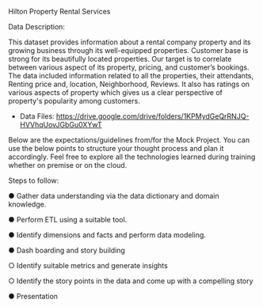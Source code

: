 Hilton Property Rental Services

Data Description:

This dataset provides information about a rental company property and its growing business through its well-equipped properties. Customer base is strong for its beautifully located properties. Our target is to correlate between various aspect of its property, pricing, and customer’s bookings.
The data included information related to all the properties, their attendants, Renting price and, location, Neighborhood, Reviews. It also has ratings on various aspects of property which gives us a clear perspective of property's popularity among customers.

- Data Files:
https://drive.google.com/drive/folders/1KPMydGeQrRNJQ-HVVhqUovJGbGu0XYwT 




Below are the expectations/guidelines from/for the Mock Project. You can use the below points to structure your thought process and plan it accordingly. Feel free to explore all the technologies learned during training whether on premise or on the cloud.


Steps to follow:

●	Gather data understanding via the data dictionary and domain knowledge.

●	Perform ETL using a suitable tool.

●	Identify dimensions and facts and perform data modeling.

●	Dash boarding and story building	

○	Identify suitable metrics and generate insights

○	Identify the story points in the data and come up with a compelling story

●	Presentation

